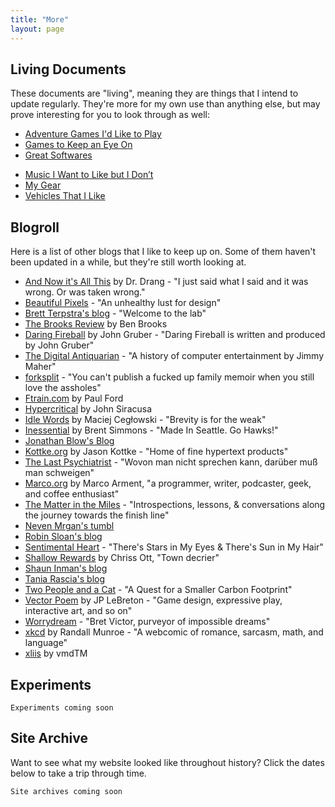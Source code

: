```yaml
---
title: "More"
layout: page
---
```


## Living Documents

These documents are "living", meaning they are things that I intend to update regularly. They're more for my own use than anything else, but may prove interesting for you to look through as well:

- [Adventure Games I'd Like to Play][1]
- [Games to Keep an Eye On][2]
- [Great Softwares][3]
<!-- - [hisaac’s Rules for Social Etiquette][4] -->
- [Music I Want to Like but I Don’t][4]
- [My Gear][5]
- [Vehicles That I Like][6]

## Blogroll

Here is a list of other blogs that I like to keep up on. Some of them haven't been updated in a while, but they're still worth looking at.

- [And Now it's All This][7] by Dr. Drang - "I just said what I said and it was wrong. Or was taken wrong."
- [Beautiful Pixels][8] - "An unhealthy lust for design"
- [Brett Terpstra's blog][9] - "Welcome to the lab"
- [The Brooks Review][10] by Ben Brooks
- [Daring Fireball][11] by John Gruber - "Daring Fireball is written and produced by John Gruber"
- [The Digital Antiquarian][12] - "A history of computer entertainment by Jimmy Maher"
- [forksplit][13] - "You can't publish a fucked up family memoir when you still love the assholes"
- [Ftrain.com][14] by Paul Ford
- [Hypercritical][15] by John Siracusa
- [Idle Words][16] by Maciej Cegłowski - "Brevity is for the weak"
- [Inessential][17] by Brent Simmons - "Made In Seattle. Go Hawks!"
- [Jonathan Blow's Blog][18]
- [Kottke.org][19] by Jason Kottke - "Home of fine hypertext products"
- [The Last Psychiatrist][20] - "Wovon man nicht sprechen kann, darüber muß man schweigen"
- [Marco.org][21] by Marco Arment, "a programmer, writer, podcaster, geek, and coffee enthusiast"
- [The Matter in the Miles][22] - "Introspections, lessons, & conversations along the journey towards the finish line"
- [Neven Mrgan's tumbl][23]
- [Robin Sloan's blog][24]
- [Sentimental Heart][25] - "There's Stars in My Eyes & There's Sun in My Hair"
- [Shallow Rewards][26] by Chriss Ott, "Town decrier"
- [Shaun Inman's blog][27]
- [Tania Rascia's blog][28]
- [Two People and a Cat][29] - "A Quest for a Smaller Carbon Footprint"
- [Vector Poem][30] by JP LeBreton - "Game design, expressive play, interactive art, and so on"
- [Worrydream][31] - "Bret Victor, purveyor of impossible dreams"
- [xkcd][32] by Randall Munroe - "A webcomic of romance, sarcasm, math, and language"
- [xliis][33] by vmdTM

## Experiments

`Experiments coming soon`

## Site Archive

Want to see what my website looked like throughout history? Click the dates below to take a trip through time.

`Site archives coming soon`

[1]:	./living-documents/adventure-games-id-like-to-play.html
[2]:	./living-documents/games-to-keep-an-eye-on.html
[3]:	./living-documents/great-softwares.html
[4]:	./living-documents/music-i-want-to-like-but-i-dont.html
[5]:	./living-documents/my-gear.html
[6]:	./living-documents/vehicles-that-i-like.html
[7]:	http://leancrew.com/all-this/
[8]:	https://beautifulpixels.com
[9]:	http://brettterpstra.com
[10]:	https://brooksreview.net
[11]:	https://daringfireball.net
[12]:	https://www.filfre.net
[13]:	http://forksplit.blogspot.com
[14]:	http://www.ftrain.com
[15]:	http://hypercritical.co
[16]:	http://idlewords.com
[17]:	http://inessential.com
[18]:	http://number-none.com/blow/blog/
[19]:	https://kottke.org
[20]:	https://thelastpsychiatrist.com
[21]:	https://marco.org
[22]:	http://matterinthemiles.blogspot.com
[23]:	http://mrgan.tumblr.com
[24]:	https://www.robinsloan.com/notes/
[25]:	https://krdugan.wordpress.com
[26]:	https://medium.com/@shallowrewards
[27]:	https://shauninman.com/blog
[28]:	https://www.taniarascia.com
[29]:	http://twopeopleandacat.com
[30]:	http://vectorpoem.com/news/
[31]:	http://worrydream.com
[32]:	https://xkcd.com
[33]:	https://xliis.com